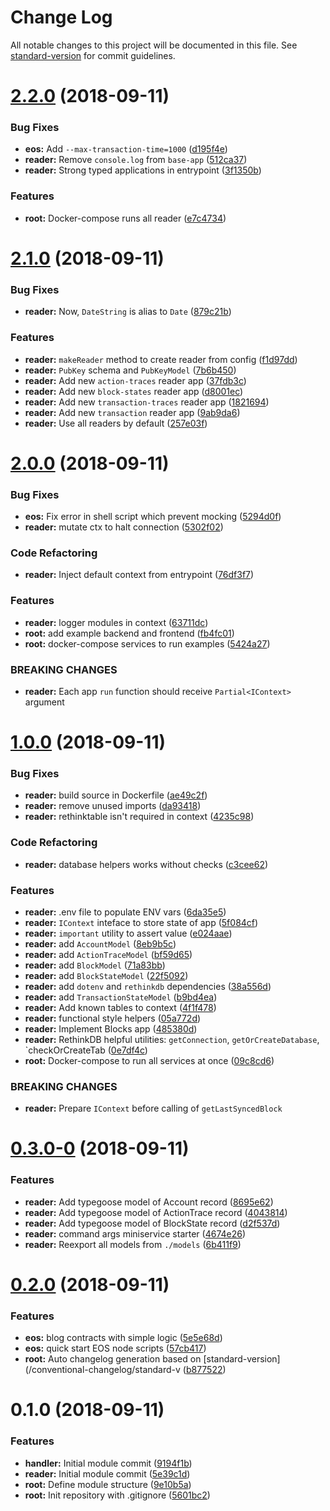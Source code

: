 # Change Log

All notable changes to this project will be documented in this file. See [standard-version](https://github.com/conventional-changelog/standard-version) for commit guidelines.

<a name="2.2.0"></a>
# [2.2.0](https://github.com/DucaturFw/duxi-eos/compare/v2.1.0...v2.2.0) (2018-09-11)


### Bug Fixes

* **eos:** Add `--max-transaction-time=1000` ([d195f4e](https://github.com/DucaturFw/duxi-eos/commit/d195f4e))
* **reader:** Remove `console.log` from `base-app` ([512ca37](https://github.com/DucaturFw/duxi-eos/commit/512ca37))
* **reader:** Strong typed applications in entrypoint ([3f1350b](https://github.com/DucaturFw/duxi-eos/commit/3f1350b))


### Features

* **root:** Docker-compose runs all reader ([e7c4734](https://github.com/DucaturFw/duxi-eos/commit/e7c4734))



<a name="2.1.0"></a>
# [2.1.0](https://github.com/DucaturFw/duxi-eos/compare/v2.0.0...v2.1.0) (2018-09-11)


### Bug Fixes

* **reader:** Now, `DateString` is alias to `Date` ([879c21b](https://github.com/DucaturFw/duxi-eos/commit/879c21b))


### Features

* **reader:** `makeReader` method to create reader from config ([f1d97dd](https://github.com/DucaturFw/duxi-eos/commit/f1d97dd))
* **reader:** `PubKey` schema and `PubKeyModel` ([7b6b450](https://github.com/DucaturFw/duxi-eos/commit/7b6b450))
* **reader:** Add new `action-traces` reader app ([37fdb3c](https://github.com/DucaturFw/duxi-eos/commit/37fdb3c))
* **reader:** Add new `block-states` reader app ([d8001ec](https://github.com/DucaturFw/duxi-eos/commit/d8001ec))
* **reader:** Add new `transaction-traces` reader app ([1821694](https://github.com/DucaturFw/duxi-eos/commit/1821694))
* **reader:** Add new `transaction` reader app ([9ab9da6](https://github.com/DucaturFw/duxi-eos/commit/9ab9da6))
* **reader:** Use all readers by default ([257e03f](https://github.com/DucaturFw/duxi-eos/commit/257e03f))



<a name="2.0.0"></a>
# [2.0.0](https://github.com/DucaturFw/duxi-eos/compare/v1.0.0...v2.0.0) (2018-09-11)


### Bug Fixes

* **eos:** Fix error in shell script which prevent mocking ([5294d0f](https://github.com/DucaturFw/duxi-eos/commit/5294d0f))
* **reader:** mutate ctx to halt connection ([5302f02](https://github.com/DucaturFw/duxi-eos/commit/5302f02))


### Code Refactoring

* **reader:** Inject default context from entrypoint ([76df3f7](https://github.com/DucaturFw/duxi-eos/commit/76df3f7))


### Features

* **reader:** logger modules in context ([63711dc](https://github.com/DucaturFw/duxi-eos/commit/63711dc))
* **root:** add example backend and frontend ([fb4fc01](https://github.com/DucaturFw/duxi-eos/commit/fb4fc01))
* **root:** docker-compose services to run examples ([5424a27](https://github.com/DucaturFw/duxi-eos/commit/5424a27))


### BREAKING CHANGES

* **reader:** Each app `run` function should receive `Partial<IContext>` argument



<a name="1.0.0"></a>
# [1.0.0](https://github.com/DucaturFw/duxi-eos/compare/v0.3.0-0...v1.0.0) (2018-09-11)


### Bug Fixes

* **reader:** build source in Dockerfile ([ae49c2f](https://github.com/DucaturFw/duxi-eos/commit/ae49c2f))
* **reader:** remove unused imports ([da93418](https://github.com/DucaturFw/duxi-eos/commit/da93418))
* **reader:** rethinktable isn't required in context ([4235c98](https://github.com/DucaturFw/duxi-eos/commit/4235c98))


### Code Refactoring

* **reader:** database helpers works without checks ([c3cee62](https://github.com/DucaturFw/duxi-eos/commit/c3cee62))


### Features

* **reader:** .env file to populate ENV vars ([6da35e5](https://github.com/DucaturFw/duxi-eos/commit/6da35e5))
* **reader:** `IContext` inteface to store state of app ([5f084cf](https://github.com/DucaturFw/duxi-eos/commit/5f084cf))
* **reader:** `important` utility to assert value ([e024aae](https://github.com/DucaturFw/duxi-eos/commit/e024aae))
* **reader:** add `AccountModel` ([8eb9b5c](https://github.com/DucaturFw/duxi-eos/commit/8eb9b5c))
* **reader:** add `ActionTraceModel` ([bf59d65](https://github.com/DucaturFw/duxi-eos/commit/bf59d65))
* **reader:** add `BlockModel` ([71a83bb](https://github.com/DucaturFw/duxi-eos/commit/71a83bb))
* **reader:** add `BlockStateModel` ([22f5092](https://github.com/DucaturFw/duxi-eos/commit/22f5092))
* **reader:** add `dotenv` and `rethinkdb` dependencies ([38a556d](https://github.com/DucaturFw/duxi-eos/commit/38a556d))
* **reader:** add `TransactionStateModel` ([b9bd4ea](https://github.com/DucaturFw/duxi-eos/commit/b9bd4ea))
* **reader:** Add known tables to context ([4f1f478](https://github.com/DucaturFw/duxi-eos/commit/4f1f478))
* **reader:** functional style helpers ([05a772d](https://github.com/DucaturFw/duxi-eos/commit/05a772d))
* **reader:** Implement Blocks app ([485380d](https://github.com/DucaturFw/duxi-eos/commit/485380d))
* **reader:** RethinkDB helpful utilities: `getConnection`, `getOrCreateDatabase`, `checkOrCreateTab ([0e7df4c](https://github.com/DucaturFw/duxi-eos/commit/0e7df4c))
* **root:** Docker-compose to run all services at once ([09c8cd6](https://github.com/DucaturFw/duxi-eos/commit/09c8cd6))


### BREAKING CHANGES

* **reader:** Prepare `IContext` before calling of `getLastSyncedBlock`



<a name="0.3.0-0"></a>
# [0.3.0-0](https://github.com/DucaturFw/duxi-eos/compare/v0.2.0...v0.3.0-0) (2018-09-11)


### Features

* **reader:** Add typegoose model of Account record ([8695e62](https://github.com/DucaturFw/duxi-eos/commit/8695e62))
* **reader:** Add typegoose model of ActionTrace record ([4043814](https://github.com/DucaturFw/duxi-eos/commit/4043814))
* **reader:** Add typegoose model of BlockState record ([d2f537d](https://github.com/DucaturFw/duxi-eos/commit/d2f537d))
* **reader:** command args miniservice starter ([4674e26](https://github.com/DucaturFw/duxi-eos/commit/4674e26))
* **reader:** Reexport all models from `./models` ([6b411f9](https://github.com/DucaturFw/duxi-eos/commit/6b411f9))



<a name="0.2.0"></a>
# [0.2.0](https://github.com/DucaturFw/duxi-eos/compare/v0.1.0...v0.2.0) (2018-09-11)


### Features

* **eos:** blog contracts with simple logic ([5e5e68d](https://github.com/DucaturFw/duxi-eos/commit/5e5e68d))
* **eos:** quick start EOS node scripts ([57cb417](https://github.com/DucaturFw/duxi-eos/commit/57cb417))
* **root:** Auto changelog generation based on [standard-version](/conventional-changelog/standard-v ([b877522](https://github.com/DucaturFw/duxi-eos/commit/b877522))



<a name="0.1.0"></a>
# 0.1.0 (2018-09-11)


### Features

* **handler:** Initial module commit ([9194f1b](https://github.com/DucaturFw/duxi-eos/commit/9194f1b))
* **reader:** Initial module commit ([5e39c1d](https://github.com/DucaturFw/duxi-eos/commit/5e39c1d))
* **root:** Define module structure ([9e10b5a](https://github.com/DucaturFw/duxi-eos/commit/9e10b5a))
* **root:** Init repository with .gitignore ([5601bc2](https://github.com/DucaturFw/duxi-eos/commit/5601bc2))
